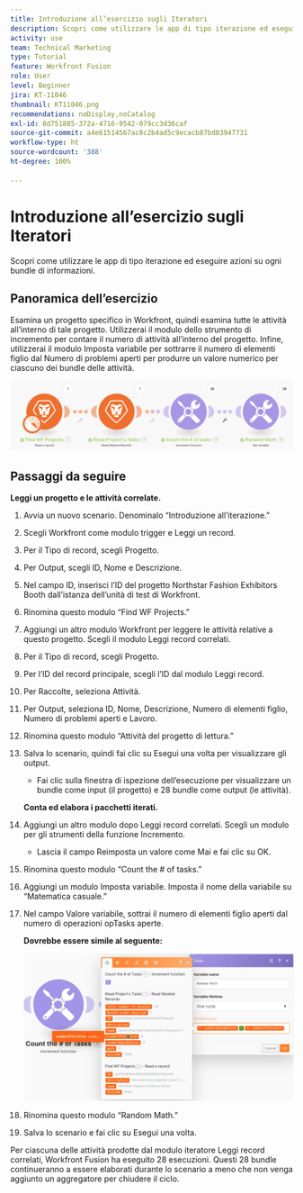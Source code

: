 ```yaml
---
title: Introduzione all’esercizio sugli Iteratori
description: Scopri come utilizzare le app di tipo iterazione ed eseguire azioni su ogni bundle di informazioni.
activity: use
team: Technical Marketing
type: Tutorial
feature: Workfront Fusion
role: User
level: Beginner
jira: KT-11046
thumbnail: KT11046.png
recommendations: noDisplay,noCatalog
exl-id: 8d751885-372a-4716-9542-079cc3d36caf
source-git-commit: a4e61514567ac8c2b4ad5c9ecacb87bd83947731
workflow-type: ht
source-wordcount: '388'
ht-degree: 100%

---
```


# Introduzione all’esercizio sugli Iteratori

 Scopri come utilizzare le app di tipo iterazione ed eseguire azioni su ogni bundle di informazioni.

## Panoramica dell’esercizio

Esamina un progetto specifico in Workfront, quindi esamina tutte le attività all’interno di tale progetto. Utilizzerai il modulo dello strumento di incremento per contare il numero di attività all’interno del progetto. Infine, utilizzerai il modulo Imposta variabile per sottrarre il numero di elementi figlio dal Numero di problemi aperti per produrre un valore numerico per ciascuno dei bundle delle attività.

![Introduzione agli iteratori Immagine 1](../12-exercises/assets/introduction-to-iterators-walkthrough-1.png)

## Passaggi da seguire

**Leggi un progetto e le attività correlate.**

1. Avvia un nuovo scenario. Denominalo “Introduzione all’iterazione.”
1. Scegli Workfront come modulo trigger e Leggi un record.
1. Per il Tipo di record, scegli Progetto.
1. Per Output, scegli ID, Nome e Descrizione.
1. Nel campo ID, inserisci l’ID del progetto Northstar Fashion Exhibitors Booth dall’istanza dell’unità di test di Workfront.
1. Rinomina questo modulo “Find WF Projects.”
1. Aggiungi un altro modulo Workfront per leggere le attività relative a questo progetto. Scegli il modulo Leggi record correlati.
1. Per il Tipo di record, scegli Progetto.
1. Per l’ID del record principale, scegli l’ID dal modulo Leggi record.
1. Per Raccolte, seleziona Attività.
1. Per Output, seleziona ID, Nome, Descrizione, Numero di elementi figlio, Numero di problemi aperti e Lavoro.
1. Rinomina questo modulo “Attività del progetto di lettura.”
1. Salva lo scenario, quindi fai clic su Esegui una volta per visualizzare gli output.

   + Fai clic sulla finestra di ispezione dell’esecuzione per visualizzare un bundle come input (il progetto) e 28 bundle come output (le attività).

   **Conta ed elabora i pacchetti iterati.**

1. Aggiungi un altro modulo dopo Leggi record correlati. Scegli un modulo per gli strumenti della funzione Incremento.

   + Lascia il campo Reimposta un valore come Mai e fai clic su OK.

1. Rinomina questo modulo “Count the # of tasks.”
1. Aggiungi un modulo Imposta variabile. Imposta il nome della variabile su “Matematica casuale.”
1. Nel campo Valore variabile, sottrai il numero di elementi figlio aperti dal numero di operazioni opTasks aperte.

   **Dovrebbe essere simile al seguente:**

   ![Introduzione agli iteratori Immagine 2](../12-exercises/assets/introduction-to-iterators-walkthrough-2.png)

1. Rinomina questo modulo “Random Math.”
1. Salva lo scenario e fai clic su Esegui una volta.

Per ciascuna delle attività prodotte dal modulo iteratore Leggi record correlati, Workfront Fusion ha eseguito 28 esecuzioni. Questi 28 bundle continueranno a essere elaborati durante lo scenario a meno che non venga aggiunto un aggregatore per chiudere il ciclo.
